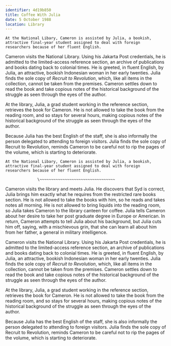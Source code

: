 ```yaml
---
identifier: 4d19b850
title: Coffee With Julia
date: 5 October 1988 
location: Library
---
```


``` {.synopsis}
At the National Libary, Cameron is assisted by Julia, a bookish, attractive final-year student assigned to deal with foreign researchers because of her fluent English.   
```

Cameron visits the National Library. Using his Jakarta Post credentials,
he is admitted to the limited-access reference section, an archive of
publications and books dating back to colonial times. He is greeted, in
fluent English, by Julia, an attractive, bookish Indonesian woman in her
early twenties. Julia finds the sole copy of *Recruit to Revolution*,
which, like all items in the collection, cannot be taken from the
premises. Cameron settles down to read the book and take copious notes
of the historical background of the struggle as seen through the eyes of
the author.

At the library, Julia, a grad student working in the reference section,
retrieves the book for Cameron. He is not allowed to take the book from
the reading room, and so stays for several hours, making copious notes
of the historical background of the struggle as seen through the eyes of
the author.

Because Julia has the best English of the staff, she is also informally
the person delegated to attending to foreign visitors. Julia finds the
sole copy of Recruit to Revolution, reminds Cameron to be careful not to
rip the pages of the volume, which is starting to deteriorate.

``` {.synopsis}
At the National Libary, Cameron is assisted by Julia, a bookish, attractive final-year student assigned to deal with foreign researchers because of her fluent English.   
```

                  \~~~~~~~~~~~~~~~~~~~~~~~~~~~~~~~~~

Cameron visits the library and 
meets Julia. He discovers that Syd is correct, Julia brings him exactly what he requires from the restricted rare books section. He is not allowed to take the books with him, so he reads and takes notes all morning. He is not allowed to bring liquids into the reading room, so Julia takes Cameron to the library canteen for coffee. Julia tells Cameron about her desire to take her post graduate degree in Europe or American. In return, Cameron attempts to tell Julia about his background, but Julia cuts him off, saying, with a mischievous grin, that she can learn all about him from her father, a general in military intelligence.     

Cameron visits the National Library. Using his Jakarta Post credentials,
he is admitted to the limited-access reference section, an archive of
publications and books dating back to colonial times. He is greeted, in
fluent English, by Julia, an attractive, bookish Indonesian woman in her
early twenties. Julia finds the sole copy of *Recruit to Revolution*,
which, like all items in the collection, cannot be taken from the
premises. Cameron settles down to read the book and take copious notes
of the historical background of the struggle as seen through the eyes of
the author.

At the library, Julia, a grad student working in the reference section,
retrieves the book for Cameron. He is not allowed to take the book from
the reading room, and so stays for several hours, making copious notes
of the historical background of the struggle as seen through the eyes of
the author.

Because Julia has the best English of the staff, she is also informally
the person delegated to attending to foreign visitors. Julia finds the
sole copy of Recruit to Revolution, reminds Cameron to be careful not to
rip the pages of the volume, which is starting to deteriorate.